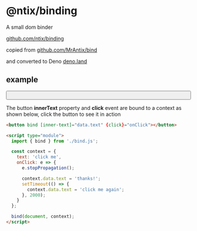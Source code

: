 # @ntix/binding

A small dom binder

[github.com/ntix/binding](https://github.com/ntix/binding/)

copied from
[github.com/MrAntix/bind](https://github.com/MrAntix/bind/)

and converted to Deno
[deno.land](https://deno.land/)

## example

<pre style="display:flex">
  <button bind [inner-text]="data.text" {click}="onClick" style="flex:1;padding:10px"></button>
</pre>

The button **innerText** property and **click** event are bound to a context as shown below, click the button to see it in action

<script type="module">
  import { bind } from './mod.js'

  const context = {
    data: { text: 'click me' },
    onClick: e => {
      e.stopPropagation();

      context.data.text = 'thanks!';
      setTimeout(() => {
        context.data.text = 'click me again';
      }, 2000);
    }
  }

  bind(document, context);
</script>

```html
<button bind [inner-text]="data.text" {click}="onClick"></button>

<script type="module">
  import { bind } from './bind.js';

  const context = {
    text: 'click me',
    onClick: e => {
      e.stopPropagation();

      context.data.text = 'thanks!';
      setTimeout(() => {
        context.data.text = 'click me again';
      }, 2000);
    }
  };

  bind(document, context);
</script>
```

